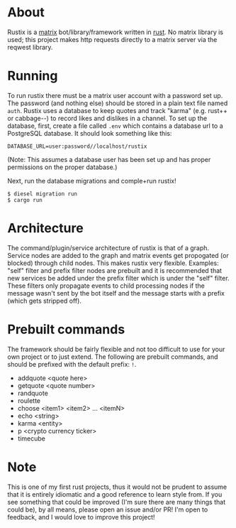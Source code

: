 # About

Rustix is a [matrix](https://matrix.org) bot/library/framework written in
[rust](https://www.rust-lang.org/). No matrix library is used; this
project makes http requests directly to a matrix server via the reqwest
library.

# Running

To run rustix there must be a matrix user account with a password set up. The
password (and nothing else) should be stored in a plain text file named `auth`.
Rustix uses a database to keep quotes and track "karma" (e.g. rust++ or cabbage--)
to record likes and dislikes in a channel. To set up the database,
first, create a file called `.env` which contains a database url to a PostgreSQL
database. It should look something like this:
```
DATABASE_URL=user:password//localhost/rustix
```
(Note: This assumes a database user has been set up and has proper permissions on
the proper database.)

Next, run the database migrations and comple+run rustix!
```
$ diesel migration run
$ cargo run
```

# Architecture

The command/plugin/service architecture of rustix is that of a graph. Service
nodes are added to the graph and matrix events get propogated (or blocked)
through child nodes. This makes rustix very flexible. Examples: "self" filter
and prefix filter nodes are prebuilt and it is recommended that new services be
added under the prefix filter which is under the "self" filter. These filters only
propagate events to child processing nodes if the message wasn't sent by the
bot itself and the message starts with a prefix (which gets stripped off).

# Prebuilt commands
The framework should be fairly flexible and not too difficult to use for your own
project or to just extend. The following are prebuilt commands, and should be
prefixed with the default prefix: `!`.

- addquote \<quote here\>
- getquote \<quote number\>
- randquote
- roulette
- choose \<item1\> \<item2\> ... \<itemN\>
- echo \<string\>
- karma \<entity\>
- p \<crypto currency ticker\>
- timecube

# Note

This is one of my first rust projects, thus it would not be prudent to assume
that it is entirely idiomatic and a good reference to learn style from.
If you see something that could be improved (I'm sure there are many things that
could be), by all means, please open an issue and/or PR! I'm open to feedback,
and I would love to improve this project!
